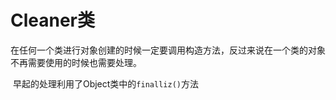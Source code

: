 # Cleaner类

​	在任何一个类进行对象创建的时候一定要调用构造方法，反过来说在一个类的对象不再需要使用的时候也需要处理。





​	早起的处理利用了Object类中的`finalliz()`方法

